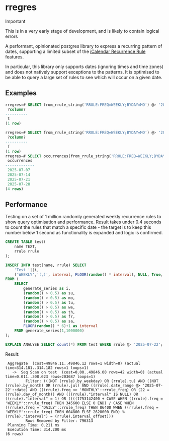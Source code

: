 # rregres

> [!IMPORTANT]  
> This is in a very early stage of development, and is likely to contain logical errors

A performant, opinionated postgres library to express a recurring pattern of dates, supporting a limited subset of the [iCalendar Recurrence Rule](https://icalendar.org/iCalendar-RFC-5545/3-8-5-3-recurrence-rule.html) features.

In particular, this library only supports dates (ignoring times and time zones) and does not natively support exceptions to the patterns. It is optimised to be able to query a large set of rules to see which will occur on a given date.

## Examples

```sql
rregres=# SELECT from_rrule_string('RRULE:FREQ=WEEKLY;BYDAY=MO') @> '2025-07-21';
 ?column?
----------
 t
(1 row)

rregres=# SELECT from_rrule_string('RRULE:FREQ=WEEKLY;BYDAY=MO') @> '2025-07-22';
 ?column?
----------
 f
(1 row)
rregres=# SELECT occurrences(from_rrule_string('RRULE:FREQ=WEEKLY;BYDAY=MO'), '2025-07-01', '2025-08-01');
 occurrences
-------------
 2025-07-07
 2025-07-14
 2025-07-21
 2025-07-28
(4 rows)
```

## Performance
Testing on a set of 1 million randomly generated weekly recurrence rules to show query optimisation and performance. Result takes under 0.4 seconds to count the rules that match a specific date - the target is to keep this number below 1 second as functionality is expanded and logic is confirmed.

```sql
CREATE TABLE test(
    name TEXT,
    rrule rrule
);

INSERT INTO test(name, rrule) SELECT
    'Test '||i,
    ('WEEKLY','(,)', interval, FLOOR(random() * interval), NULL, True, su,mo,tu,we,th,fr,sa,False,NULL,NULL,NULL,NULL,NULL,NULL,NULL,NULL,NULL,NULL,NULL,NULL)::rrule
FROM (
    SELECT 
        generate_series as i,
        (random() > 0.5) as su,
        (random() > 0.5) as mo,
        (random() > 0.5) as tu,
        (random() > 0.5) as we,
        (random() > 0.5) as th,
        (random() > 0.5) as fr,
        (random() > 0.5) as sa,
        FLOOR(random() * 6)+1 as interval
    FROM generate_series(1,1000000)
);

EXPLAIN ANALYSE SELECT count(*) FROM test WHERE rrule @> '2025-07-22';
```
Result:
```
 Aggregate  (cost=49846.11..49846.12 rows=1 width=8) (actual time=314.181..314.182 rows=1 loops=1)
   ->  Seq Scan on test  (cost=0.00..49846.00 rows=42 width=0) (actual time=0.011..308.623 rows=203687 loops=1)
         Filter: (((NOT (rrule).by_weekday) OR (rrule).tu) AND ((NOT (rrule).by_month) OR (rrule).jul) AND ((rrule).date_range @> '2025-07-22'::date) AND (((rrule).freq <> 'MONTHLY'::rrule_freq) OR (22 = (rrule).day_of_month)) AND (((rrule)."interval" IS NULL) OR ((rrule)."interval" = 1) OR ((((1753142400 + CASE WHEN ((rrule).freq = 'WEEKLY'::rrule_freq) THEN 345600 ELSE 0 END) / CASE WHEN ((rrule).freq = 'DAILY'::rrule_freq) THEN 86400 WHEN ((rrule).freq = 'WEEKLY'::rrule_freq) THEN 604800 ELSE 2628000 END) % (rrule)."interval") = (rrule).interval_offset)))
         Rows Removed by Filter: 796313
 Planning Time: 0.211 ms
 Execution Time: 314.200 ms
(6 rows)
```